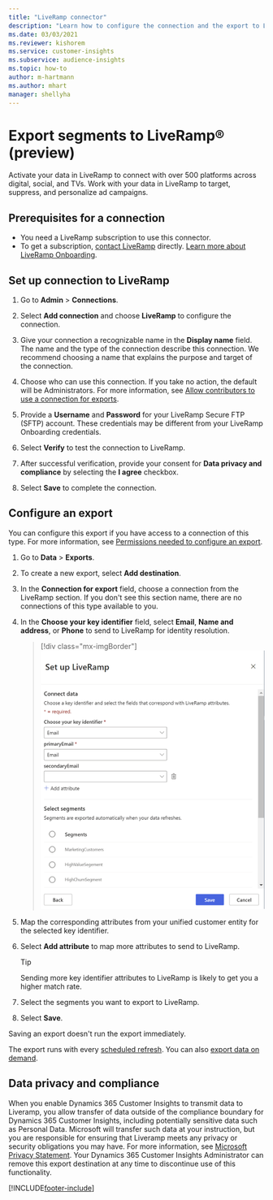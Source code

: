 ```yaml
---
title: "LiveRamp connector"
description: "Learn how to configure the connection and the export to LiveRamp."
ms.date: 03/03/2021
ms.reviewer: kishorem
ms.service: customer-insights
ms.subservice: audience-insights
ms.topic: how-to
author: m-hartmann
ms.author: mhart
manager: shellyha
---
```


# Export segments to LiveRamp&reg; (preview)

Activate your data in LiveRamp to connect with over 500 platforms across digital, social, and TVs. Work with your data in LiveRamp to target, suppress, and personalize ad campaigns.

## Prerequisites for a connection

- You need a LiveRamp subscription to use this connector.
- To get a subscription, [contact LiveRamp](https://liveramp.com/contact/) directly. [Learn more about LiveRamp Onboarding](https://liveramp.com/our-platform/data-onboarding/).

## Set up connection to LiveRamp

1. Go to **Admin** > **Connections**.

1. Select **Add connection** and choose **LiveRamp** to configure the connection.

1. Give your connection a recognizable name in the **Display name** field. The name and the type of the connection describe this connection. We recommend choosing a name that explains the purpose and target of the connection.

1. Choose who can use this connection. If you take no action, the default will be Administrators. For more information, see [Allow contributors to use a connection for exports](connection.md#allow-contributors-to-use-a-connection-for-exports).

1. Provide a **Username** and **Password** for your LiveRamp Secure FTP (SFTP) account.
These credentials may be different from your LiveRamp Onboarding credentials.

1. Select **Verify** to test the connection to LiveRamp.

1. After successful verification, provide your consent for **Data privacy and compliance** by selecting the **I agree** checkbox.

1. Select **Save** to complete the connection.

## Configure an export

You can configure this export if you have access to a connection of this type. For more information, see [Permissions needed to configure an export](export-destinations.md#set-up-a-new-export).

1. Go to **Data** > **Exports**.

1. To create a new export, select **Add destination**.

1. In the **Connection for export** field, choose a connection from the LiveRamp section. If you don't see this section name, there are no connections of this type available to you.

1. In the **Choose your key identifier** field, select **Email**,  **Name and address**, or **Phone** to send to LiveRamp for identity resolution.
   > [!div class="mx-imgBorder"]
   > ![LiveRamp connector with attribute mapping](media/export-liveramp-segments.png "LiveRamp connector with attribute mapping")

1. Map the corresponding attributes from your unified customer entity for the selected key identifier.

1. Select **Add attribute** to map more attributes to send to LiveRamp.

   > [!TIP]
   > Sending more key identifier attributes to LiveRamp is likely to get you a higher match rate.

1. Select the segments you want to export to LiveRamp.

1. Select **Save**.

Saving an export doesn't run the export immediately.

The export runs with every [scheduled refresh](system.md#schedule-tab). 
You can also [export data on demand](export-destinations.md#run-export-on-demand). 


## Data privacy and compliance

When you enable Dynamics 365 Customer Insights to transmit data to Liveramp, you allow transfer of data outside of the compliance boundary for Dynamics 365 Customer Insights, including potentially sensitive data such as Personal Data. Microsoft will transfer such data at your instruction, but you are responsible for ensuring that Liveramp meets any privacy or security obligations you may have. For more information, see [Microsoft Privacy Statement](https://go.microsoft.com/fwlink/?linkid=396732).
Your Dynamics 365 Customer Insights Administrator can remove this export destination at any time to discontinue use of this functionality.

[!INCLUDE[footer-include](../includes/footer-banner.md)]
